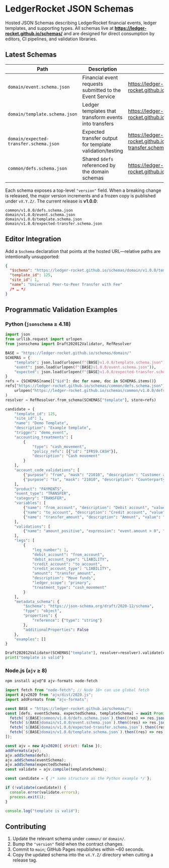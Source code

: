 # LedgerRocket JSON Schemas

Hosted JSON Schemas describing LedgerRocket financial events, ledger templates, and supporting types. All schemas live at **https://ledger-rocket.github.io/schemas/** and are designed for direct consumption by editors, CI pipelines, and validation libraries.

## Latest Schemas

| Path | Description | URL |
| --- | --- | --- |
| `domain/event.schema.json` | Financial event requests submitted to the Event Service | https://ledger-rocket.github.io/schemas/domain/event.schema.json |
| `domain/template.schema.json` | Ledger templates that transform events into transfers | https://ledger-rocket.github.io/schemas/domain/template.schema.json |
| `domain/expected-transfer.schema.json` | Expected transfer output for template validation/testing | https://ledger-rocket.github.io/schemas/domain/expected-transfer.schema.json |
| `common/defs.schema.json` | Shared `$defs` referenced by the domain schemas | https://ledger-rocket.github.io/schemas/common/defs.schema.json |

Each schema exposes a top-level `"version"` field. When a breaking change is released, the major version increments and a frozen copy is published under `vX.Y.Z/`. The current release is **v1.0.0**:

```
common/v1.0.0/defs.schema.json
domain/v1.0.0/event.schema.json
domain/v1.0.0/template.schema.json
domain/v1.0.0/expected-transfer.schema.json
```

## Editor Integration

Add a `$schema` declaration that points at the hosted URL—relative paths are intentionally unsupported:

```json
{
  "$schema": "https://ledger-rocket.github.io/schemas/domain/v1.0.0/template.schema.json",
  "template_id": 125,
  "site_id": 1,
  "name": "Universal Peer-to-Peer Transfer with Fee"
  /* … */
}
```

## Programmatic Validation Examples

### Python (`jsonschema` ≥ 4.18)

```python
import json
from urllib.request import urlopen
from jsonschema import Draft202012Validator, RefResolver

BASE = "https://ledger-rocket.github.io/schemas/domain/"
SCHEMAS = {
    "template": json.load(urlopen(f"{BASE}v1.0.0/template.schema.json")),
    "event": json.load(urlopen(f"{BASE}v1.0.0/event.schema.json")),
    "expected": json.load(urlopen(f"{BASE}v1.0.0/expected-transfer.schema.json")),
}
refs = {SCHEMAS[name]["$id"]: doc for name, doc in SCHEMAS.items()}
refs["https://ledger-rocket.github.io/schemas/common/defs.schema.json"] = json.load(
    urlopen("https://ledger-rocket.github.io/schemas/common/v1.0.0/defs.schema.json")
)
resolver = RefResolver.from_schema(SCHEMAS["template"], store=refs)

candidate = {
    "template_id": 125,
    "site_id": 1,
    "name": "Demo Template",
    "description": "Example template",
    "trigger": "demo_event",
    "accounting_treatments": [
        {
            "type": "cash_movement",
            "policy_refs": [{"id": "IFRS9.CASH"}],
            "description": "Cash movement"
        }
    ],
    "account_code_validations": [
        {"purpose": "from", "mask": "21010", "description": "Customer account"},
        {"purpose": "to", "mask": "21010", "description": "Counterparty account"}
    ],
    "product": "PAYMENTS",
    "event_type": "TRANSFER",
    "category": "TRANSFER",
    "variables": [
        {"name": "from_account", "description": "Debit account", "value": "accounts.from.account_id"},
        {"name": "to_account", "description": "Credit account", "value": "accounts.to.account_id"},
        {"name": "transfer_amount", "description": "Amount", "value": "event.amount"}
    ],
    "validations": [
        {"name": "amount_positive", "expression": "event.amount > 0", "description": "Amount must be positive"}
    ],
    "legs": [
        {
            "leg_number": 1,
            "debit_account": "from_account",
            "debit_account_type": "LIABILITY",
            "credit_account": "to_account",
            "credit_account_type": "LIABILITY",
            "amount": "transfer_amount",
            "description": "Move funds",
            "ledger_scope": "primary",
            "treatment_type": "cash_movement"
        }
    ],
    "metadata_schema": {
        "$schema": "https://json-schema.org/draft/2020-12/schema",
        "type": "object",
        "properties": {
            "reference": {"type": "string"}
        },
        "additionalProperties": False
    },
    "examples": []
}

Draft202012Validator(SCHEMAS["template"], resolver=resolver).validate(candidate)
print("template is valid")
```

### Node.js (`ajv` ≥ 8)

```bash
npm install ajv@^8 ajv-formats node-fetch
```

```javascript
import fetch from "node-fetch"; // Node 18+ can use global fetch
import Ajv2020 from "ajv/dist/2020.js";
import addFormats from "ajv-formats";

const BASE = "https://ledger-rocket.github.io/schemas/";
const [defs, eventSchema, expectedSchema, templateSchema] = await Promise.all([
  fetch(`${BASE}common/v1.0.0/defs.schema.json`).then((res) => res.json()),
  fetch(`${BASE}domain/v1.0.0/event.schema.json`).then((res) => res.json()),
  fetch(`${BASE}domain/v1.0.0/expected-transfer.schema.json`).then((res) => res.json()),
  fetch(`${BASE}domain/v1.0.0/template.schema.json`).then((res) => res.json()),
]);

const ajv = new Ajv2020({ strict: false });
addFormats(ajv);
ajv.addSchema(defs);
ajv.addSchema(eventSchema);
ajv.addSchema(expectedSchema);
const validate = ajv.compile(templateSchema);

const candidate = { /* same structure as the Python example */ };

if (!validate(candidate)) {
  console.error(validate.errors);
  process.exit(1);
}

console.log("template is valid");
```

## Contributing

1. Update the relevant schema under `common/` or `domain/`.
2. Bump the `"version"` field when the contract changes.
3. Commit to `main`; GitHub Pages republishes within ~60 seconds.
4. Copy the updated schema into the `vX.Y.Z/` directory when cutting a release tag.
